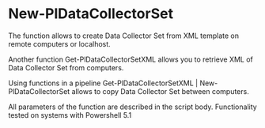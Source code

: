 # New-PlDataCollectorSet
The function allows to create Data Collector Set from XML template on remote computers or localhost.

Another function Get-PlDataCollectorSetXML allows you to retrieve XML of Data Collector Set from computers.

Using functions in a pipeline  Get-PlDataCollectorSetXML | New-PlDataCollectorSet allows to copy Data Collector Set between computers.

All parameters of the function are described in the script body.
Functionality tested on systems with Powershell 5.1
